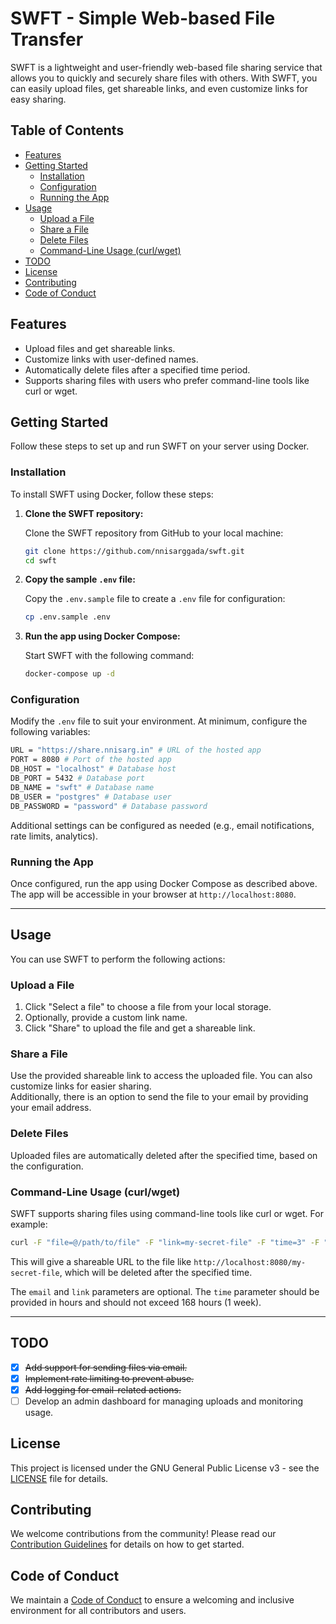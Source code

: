 # SWFT - Simple Web-based File Transfer

SWFT is a lightweight and user-friendly web-based file sharing service that allows you to quickly and securely share files with others. With SWFT, you can easily upload files, get shareable links, and even customize links for easy sharing.

## Table of Contents

- [Features](#features)
- [Getting Started](#getting-started)
  - [Installation](#installation)
  - [Configuration](#configuration)
  - [Running the App](#running-the-app)
- [Usage](#usage)
  - [Upload a File](#upload-a-file)
  - [Share a File](#share-a-file)
  - [Delete Files](#delete-files)
  - [Command-Line Usage (curl/wget)](#command-line-usage-curlwget)
- [TODO](#todo)
- [License](#license)
- [Contributing](#contributing)
- [Code of Conduct](#code-of-conduct)

## Features

- Upload files and get shareable links.
- Customize links with user-defined names.
- Automatically delete files after a specified time period.
- Supports sharing files with users who prefer command-line tools like curl or wget.

## Getting Started

Follow these steps to set up and run SWFT on your server using Docker.

### Installation

To install SWFT using Docker, follow these steps:

1. **Clone the SWFT repository:**

   Clone the SWFT repository from GitHub to your local machine:

   ```bash
   git clone https://github.com/nnisarggada/swft.git
   cd swft
   ```

2. **Copy the sample `.env` file:**

   Copy the `.env.sample` file to create a `.env` file for configuration:

   ```bash
   cp .env.sample .env
   ```

3. **Run the app using Docker Compose:**

   Start SWFT with the following command:

   ```bash
   docker-compose up -d
   ```

### Configuration

Modify the `.env` file to suit your environment. At minimum, configure the following variables:

```bash
URL = "https://share.nnisarg.in" # URL of the hosted app
PORT = 8080 # Port of the hosted app
DB_HOST = "localhost" # Database host
DB_PORT = 5432 # Database port
DB_NAME = "swft" # Database name
DB_USER = "postgres" # Database user
DB_PASSWORD = "password" # Database password
```

Additional settings can be configured as needed (e.g., email notifications, rate limits, analytics).

### Running the App

Once configured, run the app using Docker Compose as described above. The app will be accessible in your browser at `http://localhost:8080`.

---

## Usage

You can use SWFT to perform the following actions:

### Upload a File

1. Click "Select a file" to choose a file from your local storage.
2. Optionally, provide a custom link name.
3. Click "Share" to upload the file and get a shareable link.

### Share a File

Use the provided shareable link to access the uploaded file. You can also customize links for easier sharing.  
Additionally, there is an option to send the file to your email by providing your email address.

### Delete Files

Uploaded files are automatically deleted after the specified time, based on the configuration.

### Command-Line Usage (curl/wget)

SWFT supports sharing files using command-line tools like curl or wget. For example:

```bash
curl -F "file=@/path/to/file" -F "link=my-secret-file" -F "time=3" -F "email=email@example.com" http://localhost:8080/
```

This will give a shareable URL to the file like `http://localhost:8080/my-secret-file`, which will be deleted after the specified time.

The `email` and `link` parameters are optional. The `time` parameter should be provided in hours and should not exceed 168 hours (1 week).

---

## TODO

- [x] ~~Add support for sending files via email.~~
- [x] ~~Implement rate limiting to prevent abuse.~~
- [x] ~~Add logging for email-related actions.~~
- [ ] Develop an admin dashboard for managing uploads and monitoring usage.

## License

This project is licensed under the GNU General Public License v3 - see the [LICENSE](LICENSE.md) file for details.

## Contributing

We welcome contributions from the community! Please read our [Contribution Guidelines](CONTRIBUTING.md) for details on how to get started.

## Code of Conduct

We maintain a [Code of Conduct](CODE_OF_CONDUCT.md) to ensure a welcoming and inclusive environment for all contributors and users.
